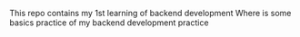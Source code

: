 This repo contains my 1st learning of backend development 
Where is some basics practice of my backend development practice 
